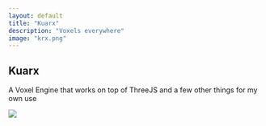 ```yaml
---
layout: default
title: "Kuarx"
description: "Voxels everywhere"
image: "krx.png"
---
```


## Kuarx

A Voxel Engine that works on top of ThreeJS and a few other things for my own use

<img src="./img/misc/screenshots/kuarx-vx6-alpha.png" class="center">

